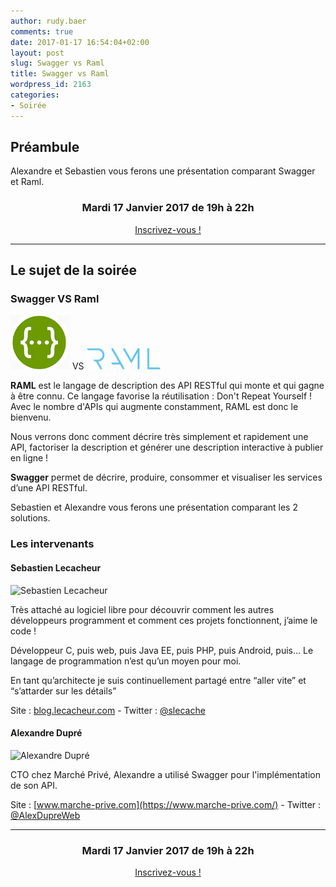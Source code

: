 ```yaml
---
author: rudy.baer
comments: true
date: 2017-01-17 16:54:04+02:00
layout: post
slug: Swagger vs Raml
title: Swagger vs Raml
wordpress_id: 2163
categories:
- Soirée
---
```


## Préambule
Alexandre et Sebastien vous ferons une présentation comparant Swagger et Raml.

<div style="text-align: center;">
  <h3>Mardi 17 Janvier 2017 de 19h à 22h</h3>
  <p>
    <a class="button" target="_blank"
    href="https://www.eventbrite.fr/e/billets-swagger-vs-raml-31072484638">
      Inscrivez-vous !
    </a>
  </p>
</div>

----

## Le sujet de la soirée

### Swagger VS Raml

![Logo Swagger](/assets/img/meetup/swagger.png)  VS  ![Logo Swagger](/assets/img/meetup/ramllogo.png)


**RAML** est le langage de description des API RESTful qui monte et qui gagne à être connu. Ce langage favorise la réutilisation : Don't Repeat Yourself ! Avec le nombre d'APIs qui augmente constamment, RAML est donc le bienvenu.

Nous verrons donc comment décrire très simplement et rapidement une API, factoriser la description et générer une description interactive à publier en ligne !


**Swagger** permet de décrire, produire, consommer et visualiser les services d’une API RESTful.

Sebastien et Alexandre vous ferons une présentation comparant les 2 solutions.


### Les intervenants

#### Sebastien Lecacheur


![Sebastien Lecacheur](https://pbs.twimg.com/profile_images/722358213836992512/nfBoZl5a_200x200.jpg)

Très attaché au logiciel libre pour découvrir comment les autres développeurs programment et comment ces projets fonctionnent, j’aime le code !

Développeur C, puis web, puis Java EE, puis PHP, puis Android, puis… Le langage de programmation n’est qu’un moyen pour moi.

En tant qu’architecte je suis continuellement partagé entre “aller vite” et “s’attarder sur les détails”

Site : [blog.lecacheur.com](http://blog.lecacheur.com/) - Twitter : [@slecache](https://twitter.com/slecache)

#### Alexandre Dupré

![Alexandre Dupré](https://pbs.twimg.com/profile_images/2454830730/alexandre_200x200.png) 

CTO chez Marché Privé, Alexandre a utilisé Swagger pour l'implémentation de son API.

Site : [www.marche-prive.com](https://www.marche-prive.com/) - Twitter : [@AlexDupreWeb](https://twitter.com/AlexDupreWeb)

----

<div style="text-align: center;">
  <h3>Mardi 17 Janvier 2017 de 19h à 22h</h3>
  <p>
    <a class="button" target="_blank"
    href="https://www.eventbrite.fr/e/billets-swagger-vs-raml-31072484638">
      Inscrivez-vous !
    </a>
  </p>
</div>
